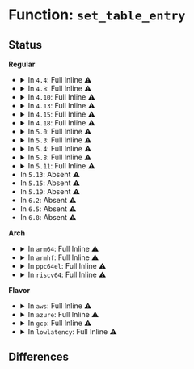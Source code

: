 # Function: <code>set_table_entry</code>

## Status
<b>Regular</b>
<ul>
<li>
<details>
<summary>In <code>4.4</code>: Full Inline ⚠️</summary>

**Collision:** Unique Static

**Inline:** Full

**Transformation:** False

**Instances:**

```
In kernel/sched/core.c (ffffffff810a5fec)
Location: kernel/sched/core.c:5358
Inline: True
Inline callers:
  - kernel/sched/core.c:register_sched_domain_sysctl
  - kernel/sched/core.c:register_sched_domain_sysctl
  - kernel/sched/core.c:register_sched_domain_sysctl
  - kernel/sched/core.c:register_sched_domain_sysctl
  - kernel/sched/core.c:register_sched_domain_sysctl
  - kernel/sched/core.c:register_sched_domain_sysctl
  - kernel/sched/core.c:register_sched_domain_sysctl
  - kernel/sched/core.c:register_sched_domain_sysctl
  - kernel/sched/core.c:register_sched_domain_sysctl
  - kernel/sched/core.c:register_sched_domain_sysctl
  - kernel/sched/core.c:register_sched_domain_sysctl
  - kernel/sched/core.c:register_sched_domain_sysctl
  - kernel/sched/core.c:register_sched_domain_sysctl
```
</details>
</li>
<li>
<details>
<summary>In <code>4.8</code>: Full Inline ⚠️</summary>

**Collision:** Unique Static

**Inline:** Full

**Transformation:** False

**Instances:**

```
In kernel/sched/debug.c (ffffffff810cb4b2)
Location: kernel/sched/debug.c:246
Inline: True
Inline callers:
  - kernel/sched/debug.c:register_sched_domain_sysctl
  - kernel/sched/debug.c:register_sched_domain_sysctl
  - kernel/sched/debug.c:register_sched_domain_sysctl
  - kernel/sched/debug.c:register_sched_domain_sysctl
  - kernel/sched/debug.c:register_sched_domain_sysctl
  - kernel/sched/debug.c:register_sched_domain_sysctl
  - kernel/sched/debug.c:register_sched_domain_sysctl
  - kernel/sched/debug.c:register_sched_domain_sysctl
  - kernel/sched/debug.c:register_sched_domain_sysctl
  - kernel/sched/debug.c:register_sched_domain_sysctl
  - kernel/sched/debug.c:register_sched_domain_sysctl
  - kernel/sched/debug.c:register_sched_domain_sysctl
  - kernel/sched/debug.c:register_sched_domain_sysctl
```
</details>
</li>
<li>
<details>
<summary>In <code>4.10</code>: Full Inline ⚠️</summary>

**Collision:** Unique Static

**Inline:** Full

**Transformation:** False

**Instances:**

```
In kernel/sched/debug.c (ffffffff810d14e5)
Location: kernel/sched/debug.c:246
Inline: True
Inline callers:
  - kernel/sched/debug.c:register_sched_domain_sysctl
  - kernel/sched/debug.c:register_sched_domain_sysctl
  - kernel/sched/debug.c:register_sched_domain_sysctl
  - kernel/sched/debug.c:register_sched_domain_sysctl
  - kernel/sched/debug.c:register_sched_domain_sysctl
  - kernel/sched/debug.c:register_sched_domain_sysctl
  - kernel/sched/debug.c:register_sched_domain_sysctl
  - kernel/sched/debug.c:register_sched_domain_sysctl
  - kernel/sched/debug.c:register_sched_domain_sysctl
  - kernel/sched/debug.c:register_sched_domain_sysctl
  - kernel/sched/debug.c:register_sched_domain_sysctl
  - kernel/sched/debug.c:register_sched_domain_sysctl
  - kernel/sched/debug.c:register_sched_domain_sysctl
```
</details>
</li>
<li>
<details>
<summary>In <code>4.13</code>: Full Inline ⚠️</summary>

**Collision:** Unique Static

**Inline:** Full

**Transformation:** False

**Instances:**

```
In kernel/sched/debug.c (ffffffff810d05f0)
Location: kernel/sched/debug.c:247
Inline: True
Inline callers:
  - kernel/sched/debug.c:register_sched_domain_sysctl
  - kernel/sched/debug.c:register_sched_domain_sysctl
  - kernel/sched/debug.c:register_sched_domain_sysctl
  - kernel/sched/debug.c:register_sched_domain_sysctl
  - kernel/sched/debug.c:register_sched_domain_sysctl
  - kernel/sched/debug.c:register_sched_domain_sysctl
  - kernel/sched/debug.c:register_sched_domain_sysctl
  - kernel/sched/debug.c:register_sched_domain_sysctl
  - kernel/sched/debug.c:register_sched_domain_sysctl
  - kernel/sched/debug.c:register_sched_domain_sysctl
  - kernel/sched/debug.c:register_sched_domain_sysctl
  - kernel/sched/debug.c:register_sched_domain_sysctl
  - kernel/sched/debug.c:register_sched_domain_sysctl
```
</details>
</li>
<li>
<details>
<summary>In <code>4.15</code>: Full Inline ⚠️</summary>

**Collision:** Unique Static

**Inline:** Full

**Transformation:** False

**Instances:**

```
In kernel/sched/debug.c (ffffffff810d7f53)
Location: kernel/sched/debug.c:252
Inline: True
Inline callers:
  - kernel/sched/debug.c:register_sched_domain_sysctl
  - kernel/sched/debug.c:register_sched_domain_sysctl
  - kernel/sched/debug.c:register_sched_domain_sysctl
  - kernel/sched/debug.c:register_sched_domain_sysctl
  - kernel/sched/debug.c:register_sched_domain_sysctl
  - kernel/sched/debug.c:register_sched_domain_sysctl
  - kernel/sched/debug.c:register_sched_domain_sysctl
  - kernel/sched/debug.c:register_sched_domain_sysctl
  - kernel/sched/debug.c:register_sched_domain_sysctl
  - kernel/sched/debug.c:register_sched_domain_sysctl
  - kernel/sched/debug.c:register_sched_domain_sysctl
  - kernel/sched/debug.c:register_sched_domain_sysctl
  - kernel/sched/debug.c:register_sched_domain_sysctl
```
</details>
</li>
<li>
<details>
<summary>In <code>4.18</code>: Full Inline ⚠️</summary>

**Collision:** Unique Static

**Inline:** Full

**Transformation:** False

**Instances:**

```
In kernel/sched/debug.c (ffffffff810df533)
Location: kernel/sched/debug.c:242
Inline: True
Inline callers:
  - kernel/sched/debug.c:register_sched_domain_sysctl
  - kernel/sched/debug.c:register_sched_domain_sysctl
  - kernel/sched/debug.c:register_sched_domain_sysctl
  - kernel/sched/debug.c:register_sched_domain_sysctl
  - kernel/sched/debug.c:register_sched_domain_sysctl
  - kernel/sched/debug.c:register_sched_domain_sysctl
  - kernel/sched/debug.c:register_sched_domain_sysctl
  - kernel/sched/debug.c:register_sched_domain_sysctl
  - kernel/sched/debug.c:register_sched_domain_sysctl
  - kernel/sched/debug.c:register_sched_domain_sysctl
  - kernel/sched/debug.c:register_sched_domain_sysctl
  - kernel/sched/debug.c:register_sched_domain_sysctl
  - kernel/sched/debug.c:register_sched_domain_sysctl
```
</details>
</li>
<li>
<details>
<summary>In <code>5.0</code>: Full Inline ⚠️</summary>

**Collision:** Unique Static

**Inline:** Full

**Transformation:** False

**Instances:**

```
In kernel/sched/debug.c (ffffffff810e9cb3)
Location: kernel/sched/debug.c:243
Inline: True
Inline callers:
  - kernel/sched/debug.c:register_sched_domain_sysctl
  - kernel/sched/debug.c:register_sched_domain_sysctl
  - kernel/sched/debug.c:register_sched_domain_sysctl
  - kernel/sched/debug.c:register_sched_domain_sysctl
  - kernel/sched/debug.c:register_sched_domain_sysctl
  - kernel/sched/debug.c:register_sched_domain_sysctl
  - kernel/sched/debug.c:register_sched_domain_sysctl
  - kernel/sched/debug.c:register_sched_domain_sysctl
  - kernel/sched/debug.c:register_sched_domain_sysctl
  - kernel/sched/debug.c:register_sched_domain_sysctl
  - kernel/sched/debug.c:register_sched_domain_sysctl
  - kernel/sched/debug.c:register_sched_domain_sysctl
  - kernel/sched/debug.c:register_sched_domain_sysctl
```
</details>
</li>
<li>
<details>
<summary>In <code>5.3</code>: Full Inline ⚠️</summary>

**Collision:** Unique Static

**Inline:** Full

**Transformation:** False

**Instances:**

```
In kernel/sched/debug.c (ffffffff810f0b12)
Location: kernel/sched/debug.c:237
Inline: True
Inline callers:
  - kernel/sched/debug.c:register_sched_domain_sysctl
  - kernel/sched/debug.c:register_sched_domain_sysctl
  - kernel/sched/debug.c:register_sched_domain_sysctl
  - kernel/sched/debug.c:register_sched_domain_sysctl
  - kernel/sched/debug.c:register_sched_domain_sysctl
  - kernel/sched/debug.c:register_sched_domain_sysctl
  - kernel/sched/debug.c:register_sched_domain_sysctl
  - kernel/sched/debug.c:register_sched_domain_sysctl
```
</details>
</li>
<li>
<details>
<summary>In <code>5.4</code>: Full Inline ⚠️</summary>

**Collision:** Unique Static

**Inline:** Full

**Transformation:** False

**Instances:**

```
In kernel/sched/debug.c (ffffffff810fc7c2)
Location: kernel/sched/debug.c:237
Inline: True
Inline callers:
  - kernel/sched/debug.c:register_sched_domain_sysctl
  - kernel/sched/debug.c:register_sched_domain_sysctl
  - kernel/sched/debug.c:register_sched_domain_sysctl
  - kernel/sched/debug.c:register_sched_domain_sysctl
  - kernel/sched/debug.c:register_sched_domain_sysctl
  - kernel/sched/debug.c:register_sched_domain_sysctl
  - kernel/sched/debug.c:register_sched_domain_sysctl
  - kernel/sched/debug.c:register_sched_domain_sysctl
```
</details>
</li>
<li>
<details>
<summary>In <code>5.8</code>: Full Inline ⚠️</summary>

**Collision:** Unique Static

**Inline:** Full

**Transformation:** False

**Instances:**

```
In kernel/sched/debug.c (ffffffff81106d7c)
Location: kernel/sched/debug.c:237
Inline: True
Inline callers:
  - kernel/sched/debug.c:sd_alloc_ctl_domain_table
  - kernel/sched/debug.c:sd_alloc_ctl_domain_table
  - kernel/sched/debug.c:sd_alloc_ctl_domain_table
  - kernel/sched/debug.c:sd_alloc_ctl_domain_table
  - kernel/sched/debug.c:sd_alloc_ctl_domain_table
  - kernel/sched/debug.c:sd_alloc_ctl_domain_table
  - kernel/sched/debug.c:sd_alloc_ctl_domain_table
  - kernel/sched/debug.c:sd_alloc_ctl_domain_table
```
</details>
</li>
<li>
<details>
<summary>In <code>5.11</code>: Full Inline ⚠️</summary>

**Collision:** Unique Static

**Inline:** Full

**Transformation:** False

**Instances:**

```
In kernel/sched/debug.c (ffffffff811053dc)
Location: kernel/sched/debug.c:237
Inline: True
Inline callers:
  - kernel/sched/debug.c:sd_alloc_ctl_domain_table
  - kernel/sched/debug.c:sd_alloc_ctl_domain_table
  - kernel/sched/debug.c:sd_alloc_ctl_domain_table
  - kernel/sched/debug.c:sd_alloc_ctl_domain_table
  - kernel/sched/debug.c:sd_alloc_ctl_domain_table
  - kernel/sched/debug.c:sd_alloc_ctl_domain_table
  - kernel/sched/debug.c:sd_alloc_ctl_domain_table
  - kernel/sched/debug.c:sd_alloc_ctl_domain_table
```
</details>
</li>
<li>
In <code>5.13</code>: Absent ⚠️
</li>
<li>
In <code>5.15</code>: Absent ⚠️
</li>
<li>
In <code>5.19</code>: Absent ⚠️
</li>
<li>
In <code>6.2</code>: Absent ⚠️
</li>
<li>
In <code>6.5</code>: Absent ⚠️
</li>
<li>
In <code>6.8</code>: Absent ⚠️
</li>
</ul>
<b>Arch</b>
<ul>
<li>
<details>
<summary>In <code>arm64</code>: Full Inline ⚠️</summary>

**Collision:** Unique Static

**Inline:** Full

**Transformation:** False

**Instances:**

```
In kernel/sched/debug.c (ffff800010161bec)
Location: kernel/sched/debug.c:237
Inline: True
Inline callers:
  - kernel/sched/debug.c:register_sched_domain_sysctl
  - kernel/sched/debug.c:register_sched_domain_sysctl
  - kernel/sched/debug.c:register_sched_domain_sysctl
  - kernel/sched/debug.c:register_sched_domain_sysctl
  - kernel/sched/debug.c:register_sched_domain_sysctl
  - kernel/sched/debug.c:register_sched_domain_sysctl
  - kernel/sched/debug.c:register_sched_domain_sysctl
  - kernel/sched/debug.c:register_sched_domain_sysctl
```
</details>
</li>
<li>
<details>
<summary>In <code>armhf</code>: Full Inline ⚠️</summary>

**Collision:** Unique Static

**Inline:** Full

**Transformation:** False

**Instances:**

```
In kernel/sched/debug.c (c03ae3f0)
Location: kernel/sched/debug.c:237
Inline: True
Inline callers:
  - kernel/sched/debug.c:register_sched_domain_sysctl
  - kernel/sched/debug.c:register_sched_domain_sysctl
  - kernel/sched/debug.c:register_sched_domain_sysctl
  - kernel/sched/debug.c:register_sched_domain_sysctl
  - kernel/sched/debug.c:register_sched_domain_sysctl
  - kernel/sched/debug.c:register_sched_domain_sysctl
  - kernel/sched/debug.c:register_sched_domain_sysctl
  - kernel/sched/debug.c:register_sched_domain_sysctl
```
</details>
</li>
<li>
<details>
<summary>In <code>ppc64el</code>: Full Inline ⚠️</summary>

**Collision:** Unique Static

**Inline:** Full

**Transformation:** False

**Instances:**

```
In kernel/sched/debug.c (c0000000001b7dfc)
Location: kernel/sched/debug.c:237
Inline: True
Inline callers:
  - kernel/sched/debug.c:register_sched_domain_sysctl
  - kernel/sched/debug.c:register_sched_domain_sysctl
  - kernel/sched/debug.c:register_sched_domain_sysctl
  - kernel/sched/debug.c:register_sched_domain_sysctl
  - kernel/sched/debug.c:register_sched_domain_sysctl
  - kernel/sched/debug.c:register_sched_domain_sysctl
  - kernel/sched/debug.c:register_sched_domain_sysctl
  - kernel/sched/debug.c:register_sched_domain_sysctl
```
</details>
</li>
<li>
<details>
<summary>In <code>riscv64</code>: Full Inline ⚠️</summary>

**Collision:** Unique Static

**Inline:** Full

**Transformation:** False

**Instances:**

```
In kernel/sched/debug.c (ffffffe0001058c0)
Location: kernel/sched/debug.c:237
Inline: True
Inline callers:
  - kernel/sched/debug.c:register_sched_domain_sysctl
  - kernel/sched/debug.c:register_sched_domain_sysctl
  - kernel/sched/debug.c:register_sched_domain_sysctl
  - kernel/sched/debug.c:register_sched_domain_sysctl
  - kernel/sched/debug.c:register_sched_domain_sysctl
  - kernel/sched/debug.c:register_sched_domain_sysctl
  - kernel/sched/debug.c:register_sched_domain_sysctl
  - kernel/sched/debug.c:register_sched_domain_sysctl
```
</details>
</li>
</ul>
<b>Flavor</b>
<ul>
<li>
<details>
<summary>In <code>aws</code>: Full Inline ⚠️</summary>

**Collision:** Unique Static

**Inline:** Full

**Transformation:** False

**Instances:**

```
In kernel/sched/debug.c (ffffffff810f5af2)
Location: kernel/sched/debug.c:237
Inline: True
Inline callers:
  - kernel/sched/debug.c:register_sched_domain_sysctl
  - kernel/sched/debug.c:register_sched_domain_sysctl
  - kernel/sched/debug.c:register_sched_domain_sysctl
  - kernel/sched/debug.c:register_sched_domain_sysctl
  - kernel/sched/debug.c:register_sched_domain_sysctl
  - kernel/sched/debug.c:register_sched_domain_sysctl
  - kernel/sched/debug.c:register_sched_domain_sysctl
  - kernel/sched/debug.c:register_sched_domain_sysctl
```
</details>
</li>
<li>
<details>
<summary>In <code>azure</code>: Full Inline ⚠️</summary>

**Collision:** Unique Static

**Inline:** Full

**Transformation:** False

**Instances:**

```
In kernel/sched/debug.c (ffffffff810e5cb2)
Location: kernel/sched/debug.c:237
Inline: True
Inline callers:
  - kernel/sched/debug.c:register_sched_domain_sysctl
  - kernel/sched/debug.c:register_sched_domain_sysctl
  - kernel/sched/debug.c:register_sched_domain_sysctl
  - kernel/sched/debug.c:register_sched_domain_sysctl
  - kernel/sched/debug.c:register_sched_domain_sysctl
  - kernel/sched/debug.c:register_sched_domain_sysctl
  - kernel/sched/debug.c:register_sched_domain_sysctl
  - kernel/sched/debug.c:register_sched_domain_sysctl
```
</details>
</li>
<li>
<details>
<summary>In <code>gcp</code>: Full Inline ⚠️</summary>

**Collision:** Unique Static

**Inline:** Full

**Transformation:** False

**Instances:**

```
In kernel/sched/debug.c (ffffffff810f2cf2)
Location: kernel/sched/debug.c:237
Inline: True
Inline callers:
  - kernel/sched/debug.c:register_sched_domain_sysctl
  - kernel/sched/debug.c:register_sched_domain_sysctl
  - kernel/sched/debug.c:register_sched_domain_sysctl
  - kernel/sched/debug.c:register_sched_domain_sysctl
  - kernel/sched/debug.c:register_sched_domain_sysctl
  - kernel/sched/debug.c:register_sched_domain_sysctl
  - kernel/sched/debug.c:register_sched_domain_sysctl
  - kernel/sched/debug.c:register_sched_domain_sysctl
```
</details>
</li>
<li>
<details>
<summary>In <code>lowlatency</code>: Full Inline ⚠️</summary>

**Collision:** Unique Static

**Inline:** Full

**Transformation:** False

**Instances:**

```
In kernel/sched/debug.c (ffffffff810fdcf2)
Location: kernel/sched/debug.c:237
Inline: True
Inline callers:
  - kernel/sched/debug.c:register_sched_domain_sysctl
  - kernel/sched/debug.c:register_sched_domain_sysctl
  - kernel/sched/debug.c:register_sched_domain_sysctl
  - kernel/sched/debug.c:register_sched_domain_sysctl
  - kernel/sched/debug.c:register_sched_domain_sysctl
  - kernel/sched/debug.c:register_sched_domain_sysctl
  - kernel/sched/debug.c:register_sched_domain_sysctl
  - kernel/sched/debug.c:register_sched_domain_sysctl
```
</details>
</li>
</ul>

## Differences
